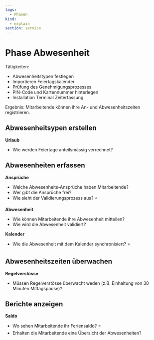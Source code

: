 ```yaml
---
tags:
  - Phasen
kind:
  - explain
section: service
---
```


# Phase Abwesenheit

Tätigkeiten:

- Abwesenheitstypen festlegen
- Importieren Feiertagskalender
- Prüfung des Genehmigungsprozesses
- PIN-Code und Kartennummer hinterlegen
- Installation Terminal Zeiterfassung

Ergebnis: Mitarbeitende können ihre An- und Abwesenheitszeiten registrieren.

## Abwesenheitsypen erstellen

**Urlaub**

- Wie werden Feiertage anteilsmässig verrechnet?

## Abwesenheiten erfassen

**Ansprüche**

- Welche Abwesenheits-Ansprüche haben Mitarbeitende?
- Wer gibt die Ansprüche frei?
- Wie sieht der Validierungsprozess aus? ⭐

**Abwesenheit**

- Wie können Mitarbeitende ihre Abwesenheit mitteilen?
- Wie wird die Abwesenheit validiert?

**Kalender**

- Wie die Abwesenheit mit dem Kalender synchronisiert? ⭐

## Abwesenheitszeiten überwachen

**Regelverstösse**

- Müssen Regelverstösse überwacht weden (z.B. Einhaltung von 30 Minuten Mittagspause)?

## Berichte anzeigen

**Saldo**

- Wo sehen Mitarbeitende ihr Feriensaldo? ⭐
- Erhalten die Mitarbeitende eine Übersicht der Abwesenheiten?
